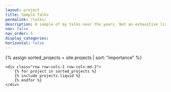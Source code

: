 ```yaml
---
layout: project
title: Sample Talks
permalink: /talks/
description: A sample of my talks over the years. Not an exhaustive list. 
nav: false
nav_order: 5
display_categories: 
horizontal: false
---
```


<!-- pages/projects.md -->
<div class="projects">

<!-- Display projects without categories -->

{% assign sorted_projects = site.projects | sort: "importance" %}

  <!-- Generate cards for each project -->

    <div class="row row-cols-1 row-cols-md-2">
        {% for project in sorted_projects %}
        {% include projects.liquid %}
        {% endfor %}
    </div>
</div>